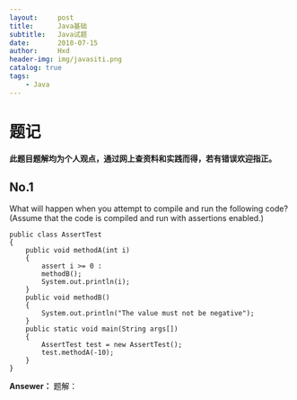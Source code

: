 ```yaml
---
layout:     post
title:      Java基础
subtitle:   Java试题
date:       2018-07-15
author:     Hxd
header-img: img/javasiti.png
catalog: true
tags:
    - Java
---
```


# 题记
**此题目题解均为个人观点，通过网上查资料和实践而得，若有错误欢迎指正。**

## No.1

What will happen when you attempt to compile and run the following code? (Assume that the code is compiled and run with assertions enabled.)
```
public class AssertTest 
{     
    public void methodA(int i) 
    {         
        assert i >= 0 : 
        methodB();         
        System.out.println(i);     
    }          
    public void methodB() 
    {         
        System.out.println("The value must not be negative");     
    }     
    public static void main(String args[])
    {         
        AssertTest test = new AssertTest(); 
        test.methodA(-10);      
    }     
} 
```
**Ansewer：**  题解：